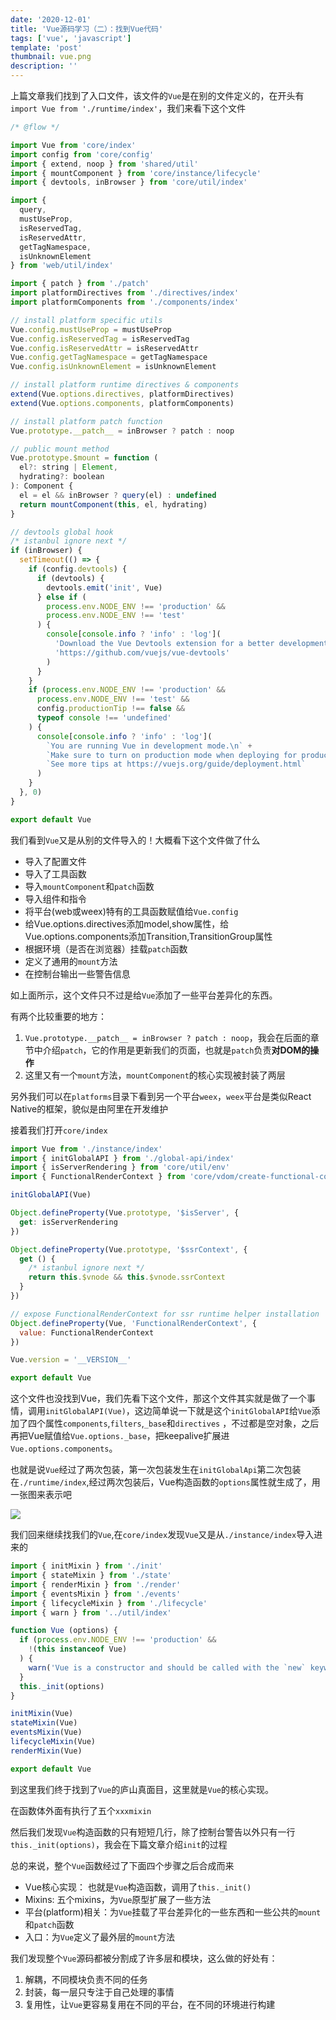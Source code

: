 ```yaml
---
date: '2020-12-01'
title: 'Vue源码学习（二）：找到Vue代码'
tags: ['vue', 'javascript']
template: 'post'
thumbnail: vue.png
description: ''
---
```

上篇文章我们找到了入口文件，该文件的`Vue`是在别的文件定义的，在开头有`import Vue from './runtime/index'`，我们来看下这个文件

```javascript
/* @flow */

import Vue from 'core/index'
import config from 'core/config'
import { extend, noop } from 'shared/util'
import { mountComponent } from 'core/instance/lifecycle'
import { devtools, inBrowser } from 'core/util/index'

import {
  query,
  mustUseProp,
  isReservedTag,
  isReservedAttr,
  getTagNamespace,
  isUnknownElement
} from 'web/util/index'

import { patch } from './patch'
import platformDirectives from './directives/index'
import platformComponents from './components/index'

// install platform specific utils
Vue.config.mustUseProp = mustUseProp
Vue.config.isReservedTag = isReservedTag
Vue.config.isReservedAttr = isReservedAttr
Vue.config.getTagNamespace = getTagNamespace
Vue.config.isUnknownElement = isUnknownElement

// install platform runtime directives & components
extend(Vue.options.directives, platformDirectives)
extend(Vue.options.components, platformComponents)

// install platform patch function
Vue.prototype.__patch__ = inBrowser ? patch : noop

// public mount method
Vue.prototype.$mount = function (
  el?: string | Element,
  hydrating?: boolean
): Component {
  el = el && inBrowser ? query(el) : undefined
  return mountComponent(this, el, hydrating)
}

// devtools global hook
/* istanbul ignore next */
if (inBrowser) {
  setTimeout(() => {
    if (config.devtools) {
      if (devtools) {
        devtools.emit('init', Vue)
      } else if (
        process.env.NODE_ENV !== 'production' &&
        process.env.NODE_ENV !== 'test'
      ) {
        console[console.info ? 'info' : 'log'](
          'Download the Vue Devtools extension for a better development experience:\n' +
          'https://github.com/vuejs/vue-devtools'
        )
      }
    }
    if (process.env.NODE_ENV !== 'production' &&
      process.env.NODE_ENV !== 'test' &&
      config.productionTip !== false &&
      typeof console !== 'undefined'
    ) {
      console[console.info ? 'info' : 'log'](
        `You are running Vue in development mode.\n` +
        `Make sure to turn on production mode when deploying for production.\n` +
        `See more tips at https://vuejs.org/guide/deployment.html`
      )
    }
  }, 0)
}

export default Vue
```

我们看到`Vue`又是从别的文件导入的！大概看下这个文件做了什么

- 导入了配置文件 
- 导入了工具函数 
- 导入`mountComponent`和`patch`函数
- 导入组件和指令
- 将平台(web或weex)特有的工具函数赋值给`Vue.config`
- 给Vue.options.directives添加model,show属性，给Vue.options.components添加Transition,TransitionGroup属性
- 根据环境（是否在浏览器）挂载`patch`函数
- 定义了通用的`mount`方法
- 在控制台输出一些警告信息

如上面所示，这个文件只不过是给`Vue`添加了一些平台差异化的东西。

有两个比较重要的地方：

1. `Vue.prototype.__patch__ = inBrowser ? patch : noop`，我会在后面的章节中介绍`patch`，它的作用是更新我们的页面，也就是`patch`负责**对DOM的操作**
2. 这里又有一个`mount`方法，`mountComponent`的核心实现被封装了两层

另外我们可以在`platforms`目录下看到另一个平台`weex`，`weex`平台是类似React Native的框架，貌似是由阿里在开发维护

接着我们打开`core/index`

```javascript
import Vue from './instance/index'
import { initGlobalAPI } from './global-api/index'
import { isServerRendering } from 'core/util/env'
import { FunctionalRenderContext } from 'core/vdom/create-functional-component'

initGlobalAPI(Vue)

Object.defineProperty(Vue.prototype, '$isServer', {
  get: isServerRendering
})

Object.defineProperty(Vue.prototype, '$ssrContext', {
  get () {
    /* istanbul ignore next */
    return this.$vnode && this.$vnode.ssrContext
  }
})

// expose FunctionalRenderContext for ssr runtime helper installation
Object.defineProperty(Vue, 'FunctionalRenderContext', {
  value: FunctionalRenderContext
})

Vue.version = '__VERSION__'

export default Vue

```

这个文件也没找到Vue，我们先看下这个文件，那这个文件其实就是做了一个事情，调用`initGlobalAPI(Vue)`，这边简单说一下就是这个`initGlobalAPI`给`Vue`添加了四个属性`components`,`filters`,`_base`和`directives`	，不过都是空对象，之后再把Vue赋值给`Vue.options._base`，把keepalive扩展进`Vue.options.components`。

也就是说`Vue`经过了两次包装，第一次包装发生在`initGlobalApi`第二次包装在`./runtime/index`,经过两次包装后，Vue构造函数的`options`属性就生成了，用一张图来表示吧

<img src="https://caidc.oss-cn-beijing.aliyuncs.com/vueoptions.png" />

我们回来继续找我们的`Vue`,在`core/index`发现`Vue`又是从`./instance/index`导入进来的

```javascript
import { initMixin } from './init'
import { stateMixin } from './state'
import { renderMixin } from './render'
import { eventsMixin } from './events'
import { lifecycleMixin } from './lifecycle'
import { warn } from '../util/index'

function Vue (options) {
  if (process.env.NODE_ENV !== 'production' &&
    !(this instanceof Vue)
  ) {
    warn('Vue is a constructor and should be called with the `new` keyword')
  }
  this._init(options)
}

initMixin(Vue)
stateMixin(Vue)
eventsMixin(Vue)
lifecycleMixin(Vue)
renderMixin(Vue)

export default Vue
```

到这里我们终于找到了`Vue`的庐山真面目，这里就是`Vue`的核心实现。

在函数体外面有执行了五个`xxxmixin`

然后我们发现`Vue`构造函数的只有短短几行，除了控制台警告以外只有一行`this._init(options)`，我会在下篇文章介绍`init`的过程

总的来说，整个`Vue`函数经过了下面四个步骤之后合成而来

- Vue核心实现： 也就是`Vue`构造函数，调用了`this._init()`
- Mixins: 五个mixins，为`Vue`原型扩展了一些方法
- 平台(platform)相关：为`Vue`挂载了平台差异化的一些东西和一些公共的`mount`和`patch`函数
- 入口：为`Vue`定义了最外层的`mount`方法

我们发现整个`Vue`源码都被分割成了许多层和模块，这么做的好处有：

1. 解耦，不同模块负责不同的任务
2. 封装，每一层只专注于自己处理的事情
3. 复用性，让`Vue`更容易复用在不同的平台，在不同的环境进行构建

   

